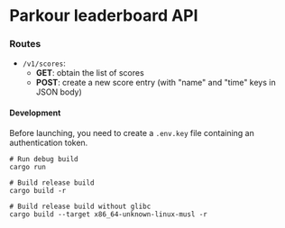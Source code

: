 # Parkour leaderboard API

### Routes

* `/v1/scores`:
    * **GET**: obtain the list of scores
    * **POST**: create a new score entry (with "name" and "time" keys in JSON body)

#### Development

Before launching, you need to create a `.env.key` file containing an authentication token.

```shell
# Run debug build
cargo run

# Build release build
cargo build -r

# Build release build without glibc
cargo build --target x86_64-unknown-linux-musl -r
```